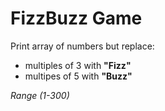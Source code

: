 # FizzBuzz Game

Print array of numbers but replace:
  * multiples of 3 with **"Fizz"**
  * multipes of 5 with **"Buzz"**

*Range (1-300)*
